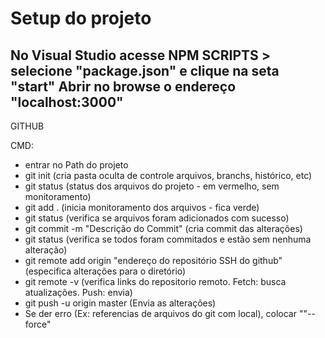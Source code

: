 # Setup do projeto

No Visual Studio acesse NPM SCRIPTS > selecione "package.json" e clique na seta "start"
    Abrir no browse o endereço "localhost:3000"
------------
GITHUB

CMD: 
 -  entrar no Path do projeto
 - git init (cria pasta oculta de controle arquivos, branchs, histórico, etc)
 - git status (status dos arquivos do projeto - em vermelho, sem monitoramento)
 - git add . (inicia monitoramento dos arquivos - fica verde)
 - git status (verifica se arquivos foram adicionados com sucesso)
 - git commit -m "Descrição do Commit" (cria commit das alterações)
 - git status (verifica se todos foram commitados e estão sem nenhuma alteração)
 - git remote add origin "endereço do repositório SSH do github" (especifica alterações para o diretório)
 - git remote -v (verifica links do repositorio remoto. Fetch: busca atualizações. Push: envia)
 - git push -u origin master (Envia as alterações)
 - Se der erro (Ex: referencias de arquivos do git com local), colocar ""--force"